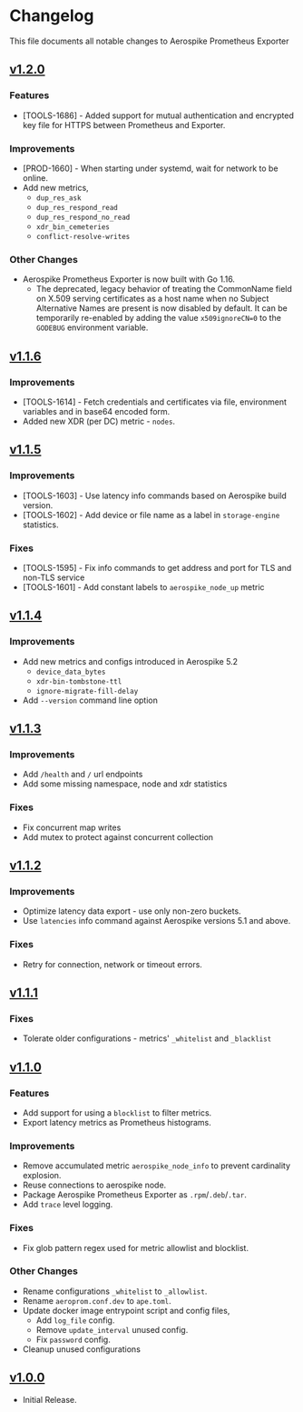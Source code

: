 # Changelog

This file documents all notable changes to Aerospike Prometheus Exporter



## [v1.2.0](https://github.com/aerospike/aerospike-prometheus-exporter/releases/tag/v1.2.0)

### Features
- [TOOLS-1686] - Added support for mutual authentication and encrypted key file for HTTPS between Prometheus and Exporter.

### Improvements
- [PROD-1660] - When starting under systemd, wait for network to be online.
- Add new metrics,
  - `dup_res_ask`
  - `dup_res_respond_read`
  - `dup_res_respond_no_read`
  - `xdr_bin_cemeteries`
  - `conflict-resolve-writes`

### Other Changes
- Aerospike Prometheus Exporter is now built with Go 1.16.
    - The deprecated, legacy behavior of treating the CommonName field on X.509 serving certificates as a host name when no Subject Alternative Names are present is now disabled by default. It can be temporarily re-enabled by adding the value `x509ignoreCN=0` to the `GODEBUG` environment variable.


## [v1.1.6](https://github.com/aerospike/aerospike-prometheus-exporter/releases/tag/v1.1.6)

### Improvements
- [TOOLS-1614] - Fetch credentials and certificates via file, environment variables and in base64 encoded form.
- Added new XDR (per DC) metric - `nodes`.


## [v1.1.5](https://github.com/aerospike/aerospike-prometheus-exporter/releases/tag/v1.1.5)

### Improvements
- [TOOLS-1603] - Use latency info commands based on Aerospike build version.
- [TOOLS-1602] - Add device or file name as a label in `storage-engine` statistics.

### Fixes
- [TOOLS-1595] - Fix info commands to get address and port for TLS and non-TLS service
- [TOOLS-1601] - Add constant labels to `aerospike_node_up` metric


## [v1.1.4](https://github.com/aerospike/aerospike-prometheus-exporter/releases/tag/v1.1.4)

### Improvements
- Add new metrics and configs introduced in Aerospike 5.2
    - `device_data_bytes`
    - `xdr-bin-tombstone-ttl`
    - `ignore-migrate-fill-delay`
- Add `--version` command line option


## [v1.1.3](https://github.com/aerospike/aerospike-prometheus-exporter/releases/tag/v1.1.3)

### Improvements
- Add `/health` and `/` url endpoints
- Add some missing namespace, node and xdr statistics

### Fixes
- Fix concurrent map writes
- Add mutex to protect against concurrent collection


## [v1.1.2](https://github.com/aerospike/aerospike-prometheus-exporter/releases/tag/v1.1.2)

### Improvements
- Optimize latency data export - use only non-zero buckets.
- Use `latencies` info command against Aerospike versions 5.1 and above.

### Fixes
- Retry for connection, network or timeout errors.


## [v1.1.1](https://github.com/aerospike/aerospike-prometheus-exporter/releases/tag/v1.1.1)

### Fixes
- Tolerate older configurations - metrics' `_whitelist` and `_blacklist`


## [v1.1.0](https://github.com/aerospike/aerospike-prometheus-exporter/releases/tag/v1.1.0)

### Features
- Add support for using a `blocklist` to filter metrics.
- Export latency metrics as Prometheus histograms.

### Improvements
- Remove accumulated metric `aerospike_node_info` to prevent cardinality explosion.
- Reuse connections to aerospike node.
- Package Aerospike Prometheus Exporter as `.rpm`/`.deb`/`.tar`.
- Add `trace` level logging.

### Fixes
- Fix glob pattern regex used for metric allowlist and blocklist.

### Other Changes
- Rename configurations `_whitelist` to `_allowlist`.
- Rename `aeroprom.conf.dev` to `ape.toml`.
- Update docker image entrypoint script and config files,
    - Add `log_file` config.
    - Remove `update_interval` unused config.
    - Fix `password` config.
- Cleanup unused configurations


## [v1.0.0](https://github.com/aerospike/aerospike-prometheus-exporter/releases/tag/v1.0.0)

- Initial Release.